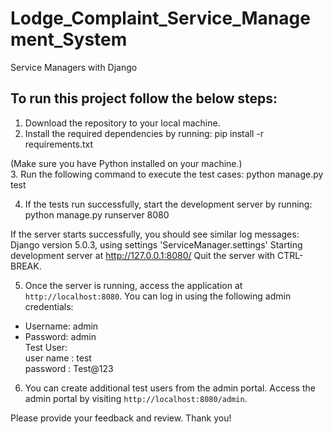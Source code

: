 # Lodge_Complaint_Service_Management_System
Service Managers with Django

## To run this project follow the below steps:
1. Download the repository to your local machine.
2. Install the required dependencies by running:
pip install -r requirements.txt

(Make sure you have Python installed on your machine.)<br/>
3. Run the following command to execute the test cases:
python manage.py test


4. If the tests run successfully, start the development server by running:
python manage.py runserver 8080


If the server starts successfully, you should see similar log messages:
Django version 5.0.3, using settings 'ServiceManager.settings'
Starting development server at http://127.0.0.1:8080/
Quit the server with CTRL-BREAK.

5. Once the server is running, access the application at `http://localhost:8080`.
You can log in using the following admin credentials:
- Username: admin<br/>
- Password: admin<br/>
Test User:<br/>
 user name : test<br/>
 password : Test@123<br/>
6. You can create additional test users from the admin portal.
Access the admin portal by visiting `http://localhost:8080/admin`.

Please provide your feedback and review. Thank you!
